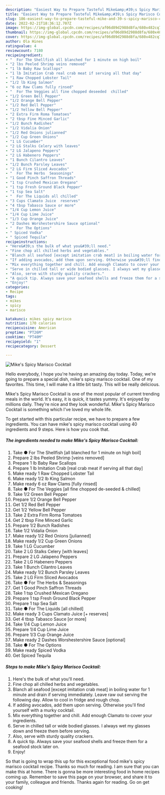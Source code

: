 ```yaml
---
description: "Easiest Way to Prepare Tasteful Mike&amp;#39;s Spicy Marisco Cocktail"
title: "Easiest Way to Prepare Tasteful Mike&amp;#39;s Spicy Marisco Cocktail"
slug: 186-easiest-way-to-prepare-tasteful-mike-and-39-s-spicy-marisco-cocktail
date: 2022-02-21T18:36:12.707Z
image: https://img-global.cpcdn.com/recipes/af06d89d2988d8fa/680x482cq70/mikes-spicy-marisco-cocktail-recipe-main-photo.jpg
thumbnail: https://img-global.cpcdn.com/recipes/af06d89d2988d8fa/680x482cq70/mikes-spicy-marisco-cocktail-recipe-main-photo.jpg
cover: https://img-global.cpcdn.com/recipes/af06d89d2988d8fa/680x482cq70/mikes-spicy-marisco-cocktail-recipe-main-photo.jpg
author: Ola Hines
ratingvalue: 4
reviewcount: 7180
recipeingredient:
- "  For The Shellfish all blanched for 1 minute on high boil"
- "2 lbs Peeled Shrimp veins removed"
- "1 lb Baby Raw Scallops"
- "1 lb Imitation Crab real crab meat if serving all that day"
- "1 Raw Chopped Lobster Tail"
- "1/2 lb King Salmon"
- "6 oz Raw Clams fully rinsed"
- "  For The Veggies all fine chopped deseeded  chilled"
- "1/2 Green Bell Pepper"
- "1/2 Orange Bell Pepper"
- "1/2 Red Bell Pepper"
- "1/2 Yellow Bell Pepper"
- "2 Extra Firm Roma Tomatoes"
- "2 tbsp Fine Minced Garlic"
- "1/2 Bunch Radishes"
- "1/2 Vidalia Onion"
- "1/2 Red Onions julianned"
- "1/2 Cup Green Onions"
- "1 LG Cucumber"
- "2 LG Stalks Celery with leaves"
- "2 LG Jalapeno Peppers"
- "2 LG Habenero Peppers"
- "1 Bunch Cilantro Leaves"
- "1/2 Bunch Parsley Leaves"
- "2 LG Firm Sliced Avocados"
- "  For The Herbs  Seasonings"
- "1 Good Pinch Saffron Threads"
- "1 tsp Crushed Mexican Oregano"
- "1 tsp Fresh Ground Black Pepper"
- "1 tsp Sea Salt"
- "  For The Liquids all chilled"
- "3 Cups Clamato Juice  reserves"
- "4 tbsp Tabasco Sauce or more"
- "1/4 Cup Lemon Juice"
- "1/4 Cup Lime Juice"
- "1/3 Cup Orange Juice"
- "2 Dashes Worshestershire Sauce optional"
- "  For The Options"
- " Spiced Vodka"
- " Spiced Tequila"
recipeinstructions:
- "Here&#39;s the bulk of what you&#39;ll need."
- "Fine chop all chilled herbs and vegetables."
- "Blanch all seafood [except imitation crab meat] in boiling water for 1 minute and drain if serving immediately. Leave raw out serving the following day. Allow to cool in fridge and rough chop."
- "If adding avocados, add them upon serving. Otherwise you&#39;ll find yourself with a murky cocktail."
- "Mix everything together and chill. Add enough Clamato to cover your ingredients."
- "Serve in chilled tall or wide bodied glasses. I always wet my glasses down and freeze them before serving."
- "Also, serve with sturdy quality crackers."
- "A quick tip. Always save your seafood shells and freeze them for a seafood stock later on."
- "Enjoy!"
categories:
- Recipe
tags:
- mikes
- spicy
- marisco

katakunci: mikes spicy marisco 
nutrition: 170 calories
recipecuisine: American
preptime: "PT26M"
cooktime: "PT40M"
recipeyield: "1"
recipecategory: Dessert

---
```



![Mike&#39;s Spicy Marisco Cocktail](https://img-global.cpcdn.com/recipes/af06d89d2988d8fa/680x482cq70/mikes-spicy-marisco-cocktail-recipe-main-photo.jpg)

Hello everybody, I hope you're having an amazing day today. Today, we're going to prepare a special dish, mike&#39;s spicy marisco cocktail. One of my favorites. This time, I will make it a little bit tasty. This will be really delicious.

Mike&#39;s Spicy Marisco Cocktail is one of the most popular of current trending meals in the world. It's easy, it is quick, it tastes yummy. It's enjoyed by millions daily. They're nice and they look wonderful. Mike&#39;s Spicy Marisco Cocktail is something which I've loved my whole life.




To get started with this particular recipe, we have to prepare a few ingredients. You can have mike&#39;s spicy marisco cocktail using 40 ingredients and 9 steps. Here is how you cook that.

<!--inarticleads1-->

##### The ingredients needed to make Mike&#39;s Spicy Marisco Cocktail:

1. Take  ● For The Shellfish [all blanched for 1 minute on high boil]
1. Prepare 2 lbs Peeled Shrimp [veins removed]
1. Prepare 1 lb Baby Raw Scallops
1. Prepare 1 lb Imitation Crab [real crab meat if serving all that day]
1. Make ready 1 Raw Chopped Lobster Tail
1. Make ready 1/2 lb King Salmon
1. Make ready 6 oz Raw Clams [fully rinsed]
1. Take  ● For The Veggies [all fine chopped de-seeded &amp; chilled]
1. Take 1/2 Green Bell Pepper
1. Prepare 1/2 Orange Bell Pepper
1. Get 1/2 Red Bell Pepper
1. Get 1/2 Yellow Bell Pepper
1. Take 2 Extra Firm Roma Tomatoes
1. Get 2 tbsp Fine Minced Garlic
1. Prepare 1/2 Bunch Radishes
1. Take 1/2 Vidalia Onion
1. Make ready 1/2 Red Onions [julianned]
1. Make ready 1/2 Cup Green Onions
1. Take 1 LG Cucumber
1. Take 2 LG Stalks Celery [with leaves]
1. Prepare 2 LG Jalapeno Peppers
1. Take 2 LG Habenero Peppers
1. Take 1 Bunch Cilantro Leaves
1. Make ready 1/2 Bunch Parsley Leaves
1. Take 2 LG Firm Sliced Avocados
1. Take  ● For The Herbs &amp; Seasonings
1. Get 1 Good Pinch Saffron Threads
1. Take 1 tsp Crushed Mexican Oregano
1. Prepare 1 tsp Fresh Ground Black Pepper
1. Prepare 1 tsp Sea Salt
1. Take  ● For The Liquids [all chilled]
1. Make ready 3 Cups Clamato Juice [+ reserves]
1. Get 4 tbsp Tabasco Sauce [or more]
1. Take 1/4 Cup Lemon Juice
1. Prepare 1/4 Cup Lime Juice
1. Prepare 1/3 Cup Orange Juice
1. Make ready 2 Dashes Worshestershire Sauce [optional]
1. Take  ● For The Options
1. Make ready  Spiced Vodka
1. Get  Spiced Tequila




<!--inarticleads2-->

##### Steps to make Mike&#39;s Spicy Marisco Cocktail:

1. Here&#39;s the bulk of what you&#39;ll need.
1. Fine chop all chilled herbs and vegetables.
1. Blanch all seafood [except imitation crab meat] in boiling water for 1 minute and drain if serving immediately. Leave raw out serving the following day. Allow to cool in fridge and rough chop.
1. If adding avocados, add them upon serving. Otherwise you&#39;ll find yourself with a murky cocktail.
1. Mix everything together and chill. Add enough Clamato to cover your ingredients.
1. Serve in chilled tall or wide bodied glasses. I always wet my glasses down and freeze them before serving.
1. Also, serve with sturdy quality crackers.
1. A quick tip. Always save your seafood shells and freeze them for a seafood stock later on.
1. Enjoy!




So that is going to wrap this up for this exceptional food mike&#39;s spicy marisco cocktail recipe. Thanks so much for reading. I am sure that you can make this at home. There is gonna be more interesting food in home recipes coming up. Remember to save this page on your browser, and share it to your family, colleague and friends. Thanks again for reading. Go on get cooking!
